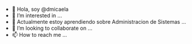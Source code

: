 - 👋 Hola, soy @dmicaela
- 👀 I’m interested in ...
- 🌱 Actualmente estoy aprendiendo sobre Administracion de Sistemas ...
- 💞️ I’m looking to collaborate on ...
- 📫 How to reach me ...

<!---
dmicaela/dmicaela is a ✨ special ✨ repository because its `README.md` (this file) appears on your GitHub profile.
You can click the Preview link to take a look at your changes.
--->
